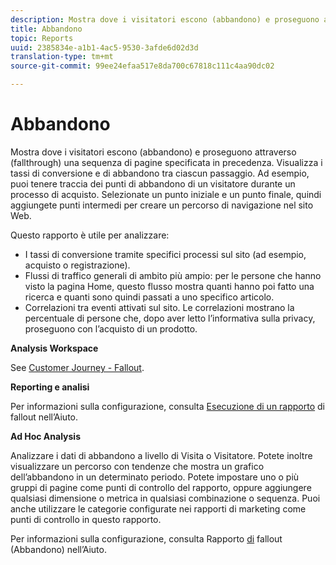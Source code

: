 ```yaml
---
description: Mostra dove i visitatori escono (abbandono) e proseguono attraverso (fallthrough) una sequenza di pagine specificata in precedenza. Visualizza i tassi di conversione e di abbandono tra ciascun passaggio. Ad esempio, puoi tenere traccia dei punti di abbandono di un visitatore durante un processo di acquisto. Selezionate un punto iniziale e un punto finale, quindi aggiungete punti intermedi per creare un percorso di navigazione nel sito Web.
title: Abbandono
topic: Reports
uuid: 2385834e-a1b1-4ac5-9530-3afde6d02d3d
translation-type: tm+mt
source-git-commit: 99ee24efaa517e8da700c67818c111c4aa90dc02

---
```



# Abbandono

Mostra dove i visitatori escono (abbandono) e proseguono attraverso (fallthrough) una sequenza di pagine specificata in precedenza. Visualizza i tassi di conversione e di abbandono tra ciascun passaggio. Ad esempio, puoi tenere traccia dei punti di abbandono di un visitatore durante un processo di acquisto. Selezionate un punto iniziale e un punto finale, quindi aggiungete punti intermedi per creare un percorso di navigazione nel sito Web.

Questo rapporto è utile per analizzare:

* I tassi di conversione tramite specifici processi sul sito (ad esempio, acquisto o registrazione).
* Flussi di traffico generali di ambito più ampio: per le persone che hanno visto la pagina Home, questo flusso mostra quanti hanno poi fatto una ricerca e quanti sono quindi passati a uno specifico articolo.
* Correlazioni tra eventi attivati sul sito. Le correlazioni mostrano la percentuale di persone che, dopo aver letto l’informativa sulla privacy, proseguono con l’acquisto di un prodotto.

**Analysis Workspace**

See [Customer Journey - Fallout](https://marketing.adobe.com/resources/help/en_US/analytics/analysis-workspace/fallout_flow.html).

**Reporting e analisi**

Per informazioni sulla configurazione, consulta [Esecuzione di un rapporto](https://marketing.adobe.com/resources/help/en_US/sc/user/t_reports_fallout.html) di fallout nell’Aiuto.

**Ad Hoc Analysis**

Analizzare i dati di abbandono a livello di Visita o Visitatore. Potete inoltre visualizzare un percorso con tendenze che mostra un grafico dell’abbandono in un determinato periodo. Potete impostare uno o più gruppi di pagine come punti di controllo del rapporto, oppure aggiungere qualsiasi dimensione o metrica in qualsiasi combinazione o sequenza. Puoi anche utilizzare le categorie configurate nei rapporti di marketing come punti di controllo in questo rapporto.

Per informazioni sulla configurazione, consulta Rapporto [di](https://marketing.adobe.com/resources/help/en_US/dsc/c_reports_fallout.html) fallout (Abbandono) nell’Aiuto.
